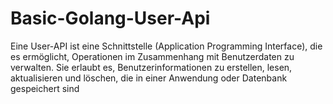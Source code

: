 # Basic-Golang-User-Api
Eine User-API ist eine Schnittstelle (Application Programming Interface), die es ermöglicht, Operationen im Zusammenhang mit Benutzerdaten zu verwalten. Sie erlaubt es, Benutzerinformationen zu erstellen, lesen, aktualisieren und löschen, die in einer Anwendung oder Datenbank gespeichert sind
